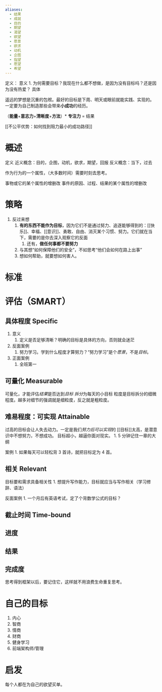 ```yaml
---
aliases:
  - 结果
  - 成就
  - 目的
  - 期望
  - 渴望
  - 欲望
  - 愿景
  - 欲求
  - 动机
  - 企图
  - 指望
  - 愿望
  - 希望
---
```

定义：
意义
	1. 为何需要目标？我现在什么都不想做，是因为没有目标吗？还是因为没有热爱？
具体

遥远的梦想是沉重的包袱。最好的目标是下周、明天或眼前就能实践、实现的。
一定要为自己制造那些会带来**小成功**的经历。

（**能量**+**意志力**+**清晰度**+**方法**）\* **专注力** = 结果

[[不公平优势：如何找到阻力最小的成功路径]] 

# 概述
定义
近义概念：目的，企图，动机，欲求，期望，回报
反义概念：当下，过去

作为行为的一个属性，（大多数时间）需要时刻去思考。

事物或它的某个属性的增删改
事件的原因、过程、结果的某个属性的增删改
# 策略
1. 反过来想
	1. **有的东西不能作为目标**，因为它们不是通过努力、追逐能够得到的：[[快乐]]、幸福、[[意识]]、勇敢、自由、消灭某个习惯、努力。它们就在当下，需要的是你去深入观察它的反面
		1. 还有，**做任何事都不要努力**
	2. 与其想“如何保障他们的安全”，不如思考“他们会如何在路上出事”
	3. 想如何帮助，就要想如何害人。
# 标准

# 评估（SMART）
## 具体程度 Specific
1. 意义
	1. 定义是否足够清晰？明确的目标是具体的方向，否则就会迷茫
2. 反面案例
	1. 努力学习。学到什么程度才算努力？“努力学习”是个*愿景*，不是*目标*。
3. 正面案例
	1. 全班第一
## 可量化 Measurable
可量化，才能评估*结果*是否达到*目标* 
*拆分*为每天的小目标
粒度是目标拆分的细微程度。越多对细节的强调就是细粒度，反之就是粗粒度。
## 难易程度：可实现 Attainable
过高的目标会让人失去动力。一定是我们*努力后可以实现*的
[[目标]]太高，是潜意识中不想努力，不想成功。
目标超小，越逼你面对现实。
	1. 5 分钟记住一章的大纲

案例
	1. 如果每天可以轻松背 3 首诗，就把目标定为 4 首。

## 相关 Relevant
目标要和需求具备相关性
	1. 想提升写作能力，目标就应当与写作相关（学习修辞、语法）

反面案例
	1. 一个月后有英语考试，定了个背数学公式的目标？
## 截止时间 Time-bound

## 进度

## 结果

## 完成度


思考得到框架以后，要记住它，这样就不用浪费生命重复思考。

# 自己的目标
1. 内心
2. 智商
3. 情商
4. 财商
5. 健身学习
6. 前端架构师/管理

# 启发
每个人都在为自己的欲望买单。